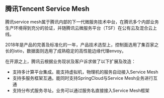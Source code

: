 
## 腾讯Tencent Service Mesh

腾讯service mesh属于腾讯内部的下一代微服务技术中台，在腾讯多个内部业务生产环境得到充分的验证，并随腾讯云微服务平台（TSF）在公有云及混合云上线。  

2018年是产品的完善及标准化的一年，产品技术选型上，控制面选用了集百家之长的istio，数据面则选用了成熟稳定的高性能边缘代理envoy。

在开源之上，腾讯云根据业务现状及客户诉求做了以下扩展及改造：

- 支持多计算平台集成。能支持虚拟机，物理机的服务自动接入Service Mesh
- 支持多服务框架互通。能同时支持SpringCloud与Service Mesh业务进行互通
- 支持分布式服务寻址。业务可以通过服务名直接接入Service Mesh框架






